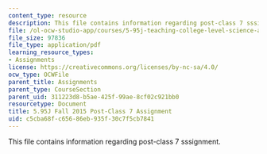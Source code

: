 ```yaml
---
content_type: resource
description: This file contains information regarding post-class 7 sssignment.
file: /ol-ocw-studio-app/courses/5-95j-teaching-college-level-science-and-engineering-fall-2015/c5cba68fc65686eb935f30c7f5cb7841_MIT5_95JF15_Assignment7.pdf
file_size: 97836
file_type: application/pdf
learning_resource_types:
- Assignments
license: https://creativecommons.org/licenses/by-nc-sa/4.0/
ocw_type: OCWFile
parent_title: Assignments
parent_type: CourseSection
parent_uid: 311223d8-b5ae-425f-99ae-8cf02c921bb0
resourcetype: Document
title: 5.95J Fall 2015 Post-Class 7 Assignment
uid: c5cba68f-c656-86eb-935f-30c7f5cb7841
---
```

This file contains information regarding post-class 7 sssignment.